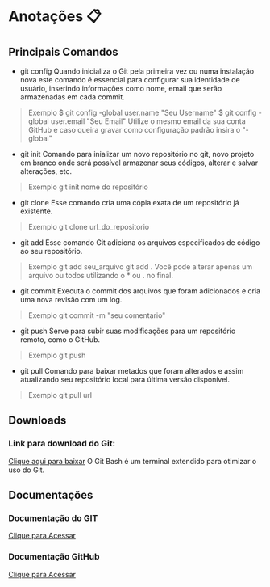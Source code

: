 # Anotações 📋

## Principais Comandos

- git config
Quando inicializa o Git pela primeira vez ou numa instalação nova este comando é essencial para configurar sua identidade de usuário, inserindo informações como nome, email que serão armazenadas em cada commit.
> Exemplo
> $ git config -global user.name "Seu Username"
> $ git config -global user.email "Seu Email"
Utilize o mesmo email da sua conta GitHub e caso queira gravar como configuração padrão insira o "-global"

- git init
Comando para inializar um novo repositório no git, novo projeto em branco onde será possível armazenar seus códigos, alterar e salvar alterações, etc.
> Exemplo
> git init nome do repositório

- git clone
Esse comando cria uma cópia exata de um repositório já existente.
> Exemplo
> git clone url_do_repositorio

- git add
Esse comando Git adiciona os arquivos especificados de código ao seu repositório.
> Exemplo
> git add seu_arquivo 
> git add .
Você pode alterar apenas um arquivo ou todos utilizando o * ou . no final.

- git commit
Executa o commit dos arquivos que foram adicionados e cria uma nova revisão com um log.
> Exemplo
> git commit -m "seu comentario"

- git push
Serve para subir suas modificações para um repositório remoto, como o GitHub.
> Exemplo
> git push

- git pull
Comando para baixar metados que foram alterados e assim atualizando seu repositório local para última versão disponível.
> Exemplo
> git pull url

## Downloads

### Link para download do Git:
[Clique aqui para baixar](https://git-scm.com/downloads)
O Git Bash é um terminal extendido para otimizar o uso do Git.

## Documentações

### Documentação do GIT
[Clique para Acessar](https://git-scm.com/docs/git/pt_BR)

### Documentação GitHub
[Clique para Acessar](https://docs.github.com/pt)
